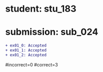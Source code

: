 # student: stu_183
# submission: sub_024

```diff
+ ex01_0: Accepted
+ ex01_1: Accepted
+ ex01_2: Accepted
```
#incorrect=0
#correct=3
